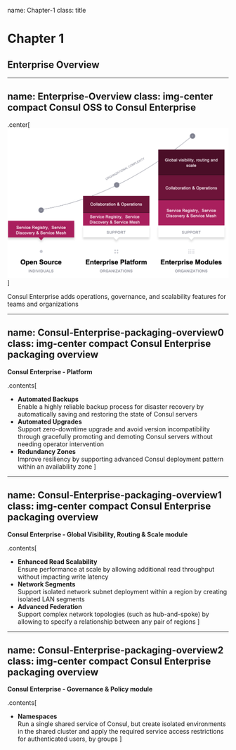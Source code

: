 name: Chapter-1
class: title
# Chapter 1
## Enterprise Overview

---
name: Enterprise-Overview
class: img-center compact
Consul OSS to Consul Enterprise
-------------------------
.center[![:scale 55%](images/consul-ent-complexity-packages.png)]

Consul Enterprise adds operations, governance, and scalability features for teams and organizations

---
name: Consul-Enterprise-packaging-overview0
class: img-center compact
Consul Enterprise packaging overview
-------------------------
**Consul Enterprise - Platform**

.contents[
* **Automated Backups**
<br>Enable a highly reliable backup process for disaster recovery by automatically saving and restoring the state of Consul servers
* **Automated Upgrades**
<br>Support zero-downtime upgrade and avoid version incompatibility through gracefully promoting and demoting Consul servers without needing operator intervention
* **Redundancy Zones**
<br>Improve resiliency by supporting advanced Consul deployment pattern within an availability zone
]

---
name: Consul-Enterprise-packaging-overview1
class: img-center compact
Consul Enterprise packaging overview
-------------------------
**Consul Enterprise - Global Visibility, Routing & Scale module**

.contents[
* **Enhanced Read Scalability**
<br>Ensure performance at scale by allowing additional read throughput without impacting write latency
* **Network Segments**
<br>Support isolated network subnet deployment within a region by creating isolated LAN segments
* **Advanced Federation**
<br>Support complex network topologies (such as hub-and-spoke) by allowing to specify a relationship between any pair of regions
]

---
name: Consul-Enterprise-packaging-overview2
class: img-center compact
Consul Enterprise packaging overview
-------------------------
**Consul Enterprise - Governance & Policy module**

.contents[
* **Namespaces**
<br>Run a single shared service of Consul, but create isolated environments in the shared cluster and apply the required service access restrictions for authenticated users, by groups
]
